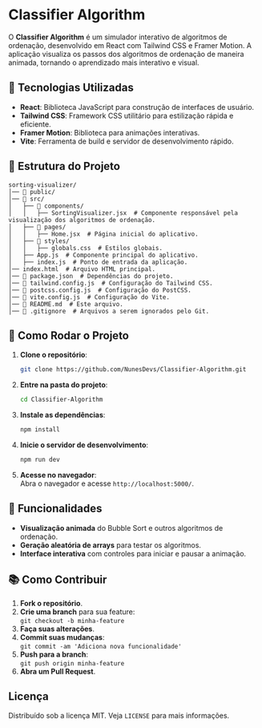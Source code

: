 
# Classifier Algorithm

O **Classifier Algorithm** é um simulador interativo de algoritmos de ordenação, desenvolvido em React com Tailwind CSS e Framer Motion. A aplicação visualiza os passos dos algoritmos de ordenação de maneira animada, tornando o aprendizado mais interativo e visual.

## 🚀 Tecnologias Utilizadas
- **React**: Biblioteca JavaScript para construção de interfaces de usuário.
- **Tailwind CSS**: Framework CSS utilitário para estilização rápida e eficiente.
- **Framer Motion**: Biblioteca para animações interativas.
- **Vite**: Ferramenta de build e servidor de desenvolvimento rápido.

## 📂 Estrutura do Projeto

```
sorting-visualizer/
│── 📂 public/
│── 📂 src/
│   ├── 📂 components/
│   │   ├── SortingVisualizer.jsx  # Componente responsável pela visualização dos algoritmos de ordenação.
│   ├── 📂 pages/
│   │   ├── Home.jsx  # Página inicial do aplicativo.
│   ├── 📂 styles/
│   │   ├── globals.css  # Estilos globais.
│   ├── App.js  # Componente principal do aplicativo.
│   ├── index.js  # Ponto de entrada da aplicação.
│── index.html  # Arquivo HTML principal.
│── 📄 package.json  # Dependências do projeto.
│── 📄 tailwind.config.js  # Configuração do Tailwind CSS.
│── 📄 postcss.config.js  # Configuração do PostCSS.
│── 📄 vite.config.js  # Configuração do Vite.
│── 📄 README.md  # Este arquivo.
│── 📄 .gitignore  # Arquivos a serem ignorados pelo Git.
```

## 🔧 Como Rodar o Projeto

1. **Clone o repositório**:
   ```bash
   git clone https://github.com/NunesDevs/Classifier-Algorithm.git
   ```
   
2. **Entre na pasta do projeto**:
   ```bash
   cd Classifier-Algorithm
   ```

3. **Instale as dependências**:
   ```bash
   npm install
   ```

4. **Inicie o servidor de desenvolvimento**:
   ```bash
   npm run dev
   ```

5. **Acesse no navegador**:  
   Abra o navegador e acesse `http://localhost:5000/`.

## 📌 Funcionalidades
- **Visualização animada** do Bubble Sort e outros algoritmos de ordenação.
- **Geração aleatória de arrays** para testar os algoritmos.
- **Interface interativa** com controles para iniciar e pausar a animação.

## 📚 Como Contribuir

1. **Fork o repositório**.
2. **Crie uma branch** para sua feature:  
   `git checkout -b minha-feature`
3. **Faça suas alterações**.
4. **Commit suas mudanças**:  
   `git commit -am 'Adiciona nova funcionalidade'`
5. **Push para a branch**:  
   `git push origin minha-feature`
6. **Abra um Pull Request**.

## Licença
Distribuído sob a licença MIT. Veja `LICENSE` para mais informações.

